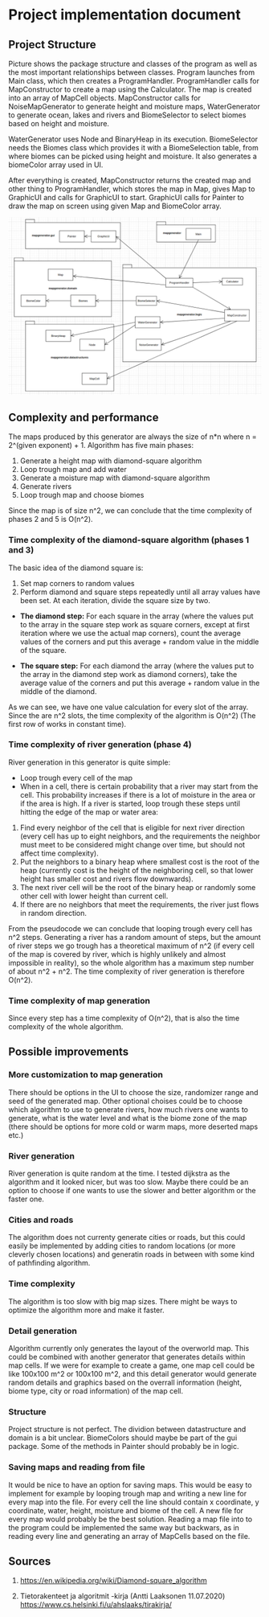 # Project implementation document

## Project Structure

Picture shows the package structure and classes of the program as well as the most important relationships between classes. Program launches from Main class, which then creates a ProgramHandler. ProgramHandler calls for MapConstructor to create a map using the Calculator. The map is created into an array of MapCell objects. MapConstructor calls for NoiseMapGenerator to generate height and moisture maps, WaterGenerator to generate ocean, lakes and rivers and BiomeSelector to select biomes based on height and moisture. 

WaterGenerator uses Node and BinaryHeap in its execution. BiomeSelector needs the Biomes class which provides it with a BiomeSelection table, from where biomes can be picked using height and moisture. It also generates a biomeColor array used in UI.

After everything is created, MapConstructor returns the created map and other thing to ProgramHandler, which stores the map in Map, gives Map to GraphicUI and calls for GraphicUI to start. GraphicUI calls for Painter to draw the map on screen using given Map and BiomeColor array. 

![Project structure](https://github.com/sonjaheikkinen/mapGenerator/blob/master/documentation/projectStructure.png)

## Complexity and performance

The maps produced by this generator are always the size of n*n where n = 2^(given exponent) + 1. 
Algorithm has five main phases:

1. Generate a height map with diamond-square algorithm
2. Loop trough map and add water
3. Generate a moisture map with diamond-square algorithm
4. Generate rivers
5. Loop trough map and choose biomes

Since the map is of size n^2, we can conclude that the time complexity of phases 2 and 5 is O(n^2). 

### Time complexity of the diamond-square algorithm (phases 1 and 3)

The basic idea of the diamond square is:

1. Set map corners to random values
2. Perform diamond and square steps repeatedly until all array values have been set. At each iteration, divide the square size by two. 

* **The diamond step:** For each square in the array (where the values put to the array in the square step work as square corners, except at first iteration where we use the actual map corners), count the average values of the corners and put this average + random value in the middle of the square. 

* **The square step:** For each diamond the array (where the values put to the array in the diamond step work as diamond corners), take the average value of the corners and put this average + random value in the middle of the diamond.

As we can see, we have one value calculation for every slot of the array. Since the are n^2 slots, the time complexity of the algorithm is O(n^2) (The first row of works in constant time).  

### Time complexity of river generation (phase 4)

River generation in this generator is quite simple:
* Loop trough every cell of the map
* When in a cell, there is certain probability that a river may start from the cell. This probability increases if there is a lot of moisture in the area or if the area is high. If a river is started, loop trough these steps until hitting the edge of the map or water area:
1. Find every neighbor of the cell that is eligible for next river direction (every cell has up to eight neighbors, and the requirements the neighbor must meet to be considered might change over time, but should not affect time complexity). 
2. Put the neighbors to a binary heap where smallest cost is the root of the heap (currently cost is the height of the neighboring cell, so that lower height has smaller cost and rivers flow downwards).
3. The next river cell will be the root of the binary heap or randomly some other cell with lower height than current cell.
4. If there are no neighbors that meet the requirements, the river just flows in random direction. 

From the pseudocode we can conclude that looping trough every cell has n^2 steps. Generating a river has a random amount of steps, but the amount of river steps we go trough has a theoretical maximum of n^2 (if every cell of the map is covered by river, which is highly unlikely and almost impossible in reality), so the whole algorithm has a maximum step number of about n^2 + n^2. The time complexity of river generation is therefore O(n^2).

### Time complexity of map generation

Since every step has a time complexity of O(n^2), that is also the time complexity of the whole algorithm.

## Possible improvements

### More customization to map generation

There should be options in the UI to choose the size, randomizer range and seed of the generated map. Other optional choises could be to choose which algorithm to use to generate rivers, how much rivers one wants to generate, what is the water level and what is the biome zone of the map (there should be options for more cold or warm maps, more deserted maps etc.)

### River generation

River generation is quite random at the time. I tested dijkstra as the algorithm and it looked nicer, but was too slow. Maybe there could be an option to choose if one wants to use the slower and better algorithm or the faster one.

### Cities and roads

The algorithm does not currenty generate cities or roads, but this could easily be implemented by adding cities to random locations (or more cleverly chosen locations) and generatin roads in between with some kind of pathfinding algorithm.

### Time complexity

The algorithm is too slow with big map sizes. There might be ways to optimize the algorithm more and make it faster. 

### Detail generation

Algorithm currently only generates the layout of the overworld map. This could be combined with another generator that generates details within map cells. If we were for example to create a game, one map cell could be like 100x100 m^2 or 100x100 m^2, and this detail generator would generate random details and graphics based on the overrall information (height, biome type, city or road information) of the map cell. 

### Structure

Project structure is not perfect. The dividion between datastructure and domain is a bit unclear. BiomeColors should maybe be part of the gui package. Some of the methods in Painter should probably be in logic.

### Saving maps and reading from file

It would be nice to have an option for saving maps. This would be easy to implement for example by looping trough map and writing a new line for every map into the file. For every cell the line should contain x coordinate, y coordinate, water, height, moisture and biome of the cell. A new file for every map would probably be the best solution. Reading a map file into to the program could be implemented the same way but backwars, as in reading every line and generating an array of MapCells based on the file. 

## Sources

1. https://en.wikipedia.org/wiki/Diamond-square_algorithm

2. Tietorakenteet ja algoritmit -kirja (Antti Laaksonen 11.07.2020) https://www.cs.helsinki.fi/u/ahslaaks/tirakirja/

